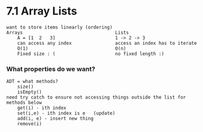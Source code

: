# 7.1 Array Lists
    want to store items linearly (ordering)
    Arrays                                  Lists
        A = [1  2   3]                      1 -> 2 -> 3
        can access any index                access an index has to iterate
        O(1)                                O(n)
        Fixed size : (                      no fixed length :)
### What properties do we want?
    ADT = what methods?
        size()
        isEmpty()
    need try catch to ensure not accessing things outside the list for methods below
        get(i) - ith index
        set(i,e) - ith index is e   (update)
        add(i, e) - insert new thing
        remove(i)



